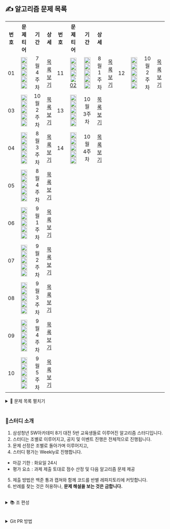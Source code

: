 ## ✍ 알고리즘 문제 목록

<table align="center">
  <tr>
    <th align="center">번호</th>
    <th align="center">문제 티어</th>
    <th align="center">기간</th>
    <th align="center">상세</th>
    <th align="center">번호</th>
    <th align="center">문제 티어</th>
    <th align="center">기간</th>
    <th align="center">상세</th>
  </tr>
  <tr>
    <td align="center">01</td>
    <td align="center">
      <a href="https://www.acmicpc.net/problem/1100"><img src="https://d2gd6pc034wcta.cloudfront.net/tier/4.svg" class="solvedac-tier" width=20px></a>
      <a href="https://www.acmicpc.net/problem/1059"><img src="https://d2gd6pc034wcta.cloudfront.net/tier/6.svg" class="solvedac-tier" width=20px></a>
      <a href="https://www.acmicpc.net/problem/1051"><img src="https://d2gd6pc034wcta.cloudfront.net/tier/7.svg" class="solvedac-tier" width=20px></a>
      <a href="https://www.acmicpc.net/problem/2468"><img src="https://d2gd6pc034wcta.cloudfront.net/tier/10.svg" class="solvedac-tier" width=20px></a>
      <a href="https://www.acmicpc.net/problem/2573"><img src="https://d2gd6pc034wcta.cloudfront.net/tier/12.svg" class="solvedac-tier" width=20px></a>
    </td>
    <td align="center">7월 4주차</td>
    <td align="center"><a href="https://github.com/SSAFY-8-Algorithms-Study/Study-notice/tree/main/questions/01_7_4week">목록보기</a></td>
    <td align="center">11</td>
    <td align="center">
      <a href="https://www.acmicpc.net/problem/3187"><img src="https://d2gd6pc034wcta.cloudfront.net/tier/10.svg" class="solvedac-tier" width=20px></a>
      <a href="https://www.acmicpc.net/problem/11403"><img src="https://d2gd6pc034wcta.cloudfront.net/tier/10.svg" class="solvedac-tier" width=20px></a>
      <a href="https://www.acmicpc.net/problem/2624"><img src="https://d2gd6pc034wcta.cloudfront.net/tier/11.svg" class="solvedac-tier" width=20px></a>
      <a href="https://www.acmicpc.net/problem/8982"><img src="https://d2gd6pc034wcta.cloudfront.net/tier/
        
        
     .svg" class="solvedac-tier" width=20px></a>
      <a href="https://www.acmicpc.net/problem/17143"><img src="https://d2gd6pc034wcta.cloudfront.net/tier/15.svg" class="solvedac-tier" width=20px></a>
    </td>
    <td align="center">10월 1주차</td>
    <td align="center"><a href="https://github.com/SSAFY-8-Algorithms-Study/Study-notice/tree/main/questions/11_10_1week">목록보기</a></td>
  </tr>
  <tr>
    <td align="center">02</td>
    <td align="center">
      <a href="https://www.acmicpc.net/problem/2563"><img src="https://d2gd6pc034wcta.cloudfront.net/tier/5.svg" class="solvedac-tier" width=20px></a>
      <a href="https://www.acmicpc.net/problem/2304"><img src="https://d2gd6pc034wcta.cloudfront.net/tier/9.svg" class="solvedac-tier" width=20px></a>
      <a href="https://www.acmicpc.net/problem/2630"><img src="https://d2gd6pc034wcta.cloudfront.net/tier/9.svg" class="solvedac-tier" width=20px></a>
      <a href="https://www.acmicpc.net/problem/1931"><img src="https://d2gd6pc034wcta.cloudfront.net/tier/10.svg" class="solvedac-tier" width=20px></a>
      <a href="https://www.acmicpc.net/problem/2206"><img src="https://d2gd6pc034wcta.cloudfront.net/tier/12.svg" class="solvedac-tier" width=20px></a>
    </td>
    <td align="center">8월 1주차</td>
    <td align="center"><a href="https://github.com/SSAFY-8-Algorithms-Study/Study-notice/tree/main/questions/02_8_1week">목록보기</a></td>
    <td align="center">12</td>
    <td align="center">
      <a href="https://www.acmicpc.net/problem/1388"><img src="https://d2gd6pc034wcta.cloudfront.net/tier/8.svg" class="solvedac-tier" width=20px></a>
      <a href="https://www.acmicpc.net/problem/14225"><img src="https://d2gd6pc034wcta.cloudfront.net/tier/10.svg" class="solvedac-tier" width=20px></a>
      <a href="https://www.acmicpc.net/problem/5427"><img src="https://d2gd6pc034wcta.cloudfront.net/tier/12.svg" class="solvedac-tier" width=20px></a>
      <a href="https://www.acmicpc.net/problem/1043"><img src="https://d2gd6pc034wcta.cloudfront.net/tier/12.svg" class="solvedac-tier" width=20px></a>
      <a href="https://www.acmicpc.net/problem/17837"><img src="https://d2gd6pc034wcta.cloudfront.net/tier/14.svg" class="solvedac-tier" width=20px></a>
    </td>
    <td align="center">10월 2주차</td>
    <td align="center"><a href="https://github.com/SSAFY-8-Algorithms-Study/Study-notice/tree/main/questions/12_10_2week">목록보기</a></td>
  </tr>
  <tr>
    <td align="center">03</td>
    <td align="center">
      <a href="https://www.acmicpc.net/problem/1193"><img src="https://d2gd6pc034wcta.cloudfront.net/tier/5.svg" class="solvedac-tier" width=20px></a>
      <a href="https://www.acmicpc.net/problem/16922"><img src="https://d2gd6pc034wcta.cloudfront.net/tier/8.svg" class="solvedac-tier" width=20px></a>
      <a href="https://www.acmicpc.net/problem/1213"><img src="https://d2gd6pc034wcta.cloudfront.net/tier/8.svg" class="solvedac-tier" width=20px></a>
      <a href="https://www.acmicpc.net/problem/2178"><img src="https://d2gd6pc034wcta.cloudfront.net/tier/10.svg" class="solvedac-tier" width=20px></a>
      <a href="https://www.acmicpc.net/problem/3425"><img src="https://d2gd6pc034wcta.cloudfront.net/tier/13.svg" class="solvedac-tier" width=20px></a>
    </td>
    <td align="center">10월 2주차</td>
    <td align="center"><a href="https://github.com/SSAFY-8-Algorithms-Study/Study-notice/tree/main/questions/03_8_2week">목록보기</a></td>
    <td align="center">13</td>
    <td align="center">
      <a href="https://www.acmicpc.net/problem/2607"><img src="https://d2gd6pc034wcta.cloudfront.net/tier/8.svg" class="solvedac-tier" width=20px></a>
      <a href="https://www.acmicpc.net/problem/1743"><img src="https://d2gd6pc034wcta.cloudfront.net/tier/10.svg" class="solvedac-tier" width=20px></a>
      <a href="https://www.acmicpc.net/problem/2138"><img src="https://d2gd6pc034wcta.cloudfront.net/tier/11.svg" class="solvedac-tier" width=20px></a>
      <a href="https://www.acmicpc.net/problem/14267"><img src="https://d2gd6pc034wcta.cloudfront.net/tier/12.svg" class="solvedac-tier" width=20px></a>
      <a href="https://www.acmicpc.net/problem/17244"><img src="https://d2gd6pc034wcta.cloudfront.net/tier/14.svg" class="solvedac-tier" width=20px></a>
    </td>
    <td align="center">10월 3주차</td>
    <td align="center"><a href="https://github.com/SSAFY-8-Algorithms-Study/Study-notice/tree/main/questions/13_10_3week">목록보기</a></td>
  </tr>
  <tr>
    <td align="center">04</td>
    <td align="center">
      <a href="https://www.acmicpc.net/problem/17608"><img src="https://d2gd6pc034wcta.cloudfront.net/tier/4.svg" class="solvedac-tier" width=20px></a>
      <a href="https://www.acmicpc.net/problem/2960"><img src="https://d2gd6pc034wcta.cloudfront.net/tier/7.svg" class="solvedac-tier" width=20px></a>
      <a href="https://www.acmicpc.net/problem/2290"><img src="https://d2gd6pc034wcta.cloudfront.net/tier/9.svg" class="solvedac-tier" width=20px></a>
      <a href="https://www.acmicpc.net/problem/11286"><img src="https://d2gd6pc034wcta.cloudfront.net/tier/10.svg" class="solvedac-tier" width=20px></a>
      <a href="https://www.acmicpc.net/problem/2447"><img src="https://d2gd6pc034wcta.cloudfront.net/tier/11.svg" class="solvedac-tier" width=20px></a>
    </td>
    <td align="center">8월 3주차</td>
    <td align="center"><a href="https://github.com/SSAFY-8-Algorithms-Study/Study-notice/tree/main/questions/04_8_3week">목록보기</a></td>
    <td align="center">14</td>
    <td align="center">
      <a href="https://www.acmicpc.net/problem/2003"><img src="https://d2gd6pc034wcta.cloudfront.net/tier/7.svg" class="solvedac-tier" width=20px></a>
      <a href="https://www.acmicpc.net/problem/11060"><img src="https://d2gd6pc034wcta.cloudfront.net/tier/9.svg" class="solvedac-tier" width=20px></a>
      <a href="https://www.acmicpc.net/problem/21610"><img src="https://d2gd6pc034wcta.cloudfront.net/tier/11.svg" class="solvedac-tier" width=20px></a>
      <a href="https://www.acmicpc.net/problem/1670"><img src="https://d2gd6pc034wcta.cloudfront.net/tier/13.svg" class="solvedac-tier" width=20px></a>
      <a href="https://www.acmicpc.net/problem/1826"><img src="https://d2gd6pc034wcta.cloudfront.net/tier/14.svg" class="solvedac-tier" width=20px></a>
    </td>
    <td align="center">10월 4주차</td>
    <td align="center"><a href="https://github.com/SSAFY-8-Algorithms-Study/Study-notice/tree/main/questions/14_10_4week">목록보기</a></td>
  </tr>
  <tr>
    <td align="center">05</td>
    <td align="center">
      <a href="https://www.acmicpc.net/problem/2596"><img src="https://d2gd6pc034wcta.cloudfront.net/tier/5.svg" class="solvedac-tier" width=20px></a>
      <a href="https://www.acmicpc.net/problem/18429"><img src="https://d2gd6pc034wcta.cloudfront.net/tier/8.svg" class="solvedac-tier" width=20px></a>
      <a href="https://www.acmicpc.net/problem/16918"><img src="https://d2gd6pc034wcta.cloudfront.net/tier/10.svg" class="solvedac-tier" width=20px></a>
      <a href="https://www.acmicpc.net/problem/17142"><img src="https://d2gd6pc034wcta.cloudfront.net/tier/12.svg" class="solvedac-tier" width=20px></a>
      <a href="https://www.acmicpc.net/problem/16235"><img src="https://d2gd6pc034wcta.cloudfront.net/tier/13.svg" class="solvedac-tier" width=20px></a>
    </td>
    <td align="center">8월 4주차</td>
    <td align="center"><a href="https://github.com/SSAFY-8-Algorithms-Study/Study-notice/tree/main/questions/05_8_4week">목록보기</a></td>
  </tr>
  <tr>
    <td align="center">06</td>
    <td align="center">
      <a href="https://www.acmicpc.net/problem/10162"><img src="https://d2gd6pc034wcta.cloudfront.net/tier/3.svg" class="solvedac-tier" width=20px></a>
      <a href="https://www.acmicpc.net/problem/9372"><img src="https://d2gd6pc034wcta.cloudfront.net/tier/7.svg" class="solvedac-tier" width=20px></a>
      <a href="https://www.acmicpc.net/problem/10025"><img src="https://d2gd6pc034wcta.cloudfront.net/tier/8.svg" class="solvedac-tier" width=20px></a>
      <a href="https://www.acmicpc.net/problem/2922"><img src="https://d2gd6pc034wcta.cloudfront.net/tier/11.svg" class="solvedac-tier" width=20px></a>
      <a href="https://www.acmicpc.net/problem/2917"><img src="https://d2gd6pc034wcta.cloudfront.net/tier/14.svg" class="solvedac-tier" width=20px></a>
    </td>
    <td align="center">9월 1주차</td>
    <td align="center"><a href="https://github.com/SSAFY-8-Algorithms-Study/Study-notice/tree/main/questions/06_9_1week">목록보기</a></td>
  </tr>
  <tr>
    <td align="center">07</td>
    <td align="center">
      <a href="https://www.acmicpc.net/problem/9655"><img src="https://d2gd6pc034wcta.cloudfront.net/tier/6.svg" class="solvedac-tier" width=20px></a>
      <a href="https://www.acmicpc.net/problem/20363"><img src="https://d2gd6pc034wcta.cloudfront.net/tier/7.svg" class="solvedac-tier" width=20px></a>
      <a href="https://www.acmicpc.net/problem/2310"><img src="https://d2gd6pc034wcta.cloudfront.net/tier/11.svg" class="solvedac-tier" width=20px></a>
      <a href="https://www.acmicpc.net/problem/22116"><img src="https://d2gd6pc034wcta.cloudfront.net/tier/12.svg" class="solvedac-tier" width=20px></a>
      <a href="https://www.acmicpc.net/problem/15997"><img src="https://d2gd6pc034wcta.cloudfront.net/tier/13.svg" class="solvedac-tier" width=20px></a>
    </td>
    <td align="center">9월 2주차</td>
    <td align="center"><a href="https://github.com/SSAFY-8-Algorithms-Study/Study-notice/tree/main/questions/07_9_2week">목록보기</a></td>
  </tr>
  <tr>
    <td align="center">08</td>
    <td align="center">
      <a href="https://www.acmicpc.net/problem/1764"><img src="https://d2gd6pc034wcta.cloudfront.net/tier/7.svg" class="solvedac-tier" width=20px></a>
      <a href="https://www.acmicpc.net/problem/11387"><img src="https://d2gd6pc034wcta.cloudfront.net/tier/8.svg" class="solvedac-tier" width=20px></a>
      <a href="https://www.acmicpc.net/problem/1325"><img src="https://d2gd6pc034wcta.cloudfront.net/tier/10.svg" class="solvedac-tier" width=20px></a>
      <a href="https://www.acmicpc.net/problem/17070"><img src="https://d2gd6pc034wcta.cloudfront.net/tier/11.svg" class="solvedac-tier" width=20px></a>
      <a href="https://www.acmicpc.net/problem/1504"><img src="https://d2gd6pc034wcta.cloudfront.net/tier/12.svg" class="solvedac-tier" width=20px></a>
    </td>
    <td align="center">9월 3주차</td>
    <td align="center"><a href="https://github.com/SSAFY-8-Algorithms-Study/Study-notice/tree/main/questions/08_9_3week">목록보기</a></td>
  </tr>
  <tr>
    <td align="center">09</td>
    <td align="center">
      <a href="https://www.acmicpc.net/problem/2579"><img src="https://d2gd6pc034wcta.cloudfront.net/tier/8.svg" class="solvedac-tier" width=20px></a>
      <a href="https://www.acmicpc.net/problem/17086"><img src="https://d2gd6pc034wcta.cloudfront.net/tier/9.svg" class="solvedac-tier" width=20px></a>
      <a href="https://www.acmicpc.net/problem/2805"><img src="https://d2gd6pc034wcta.cloudfront.net/tier/9.svg" class="solvedac-tier" width=20px></a>
      <a href="https://www.acmicpc.net/problem/2660"><img src="https://d2gd6pc034wcta.cloudfront.net/tier/11.svg" class="solvedac-tier" width=20px></a>
      <a href="https://www.acmicpc.net/problem/18428"><img src="https://d2gd6pc034wcta.cloudfront.net/tier/11.svg" class="solvedac-tier" width=20px></a>
    </td>
    <td align="center">9월 4주차</td>
    <td align="center"><a href="https://github.com/SSAFY-8-Algorithms-Study/Study-notice/tree/main/questions/09_9_4week">목록보기</a></td>
  </tr>
  <tr>
    <td align="center">10</td>
    <td align="center">
      <a href="https://www.acmicpc.net/problem/18353"><img src="https://d2gd6pc034wcta.cloudfront.net/tier/9.svg" class="solvedac-tier" width=20px></a>
      <a href="https://www.acmicpc.net/problem/9205"><img src="https://d2gd6pc034wcta.cloudfront.net/tier/10.svg" class="solvedac-tier" width=20px></a>
      <a href="https://www.acmicpc.net/problem/1189"><img src="https://d2gd6pc034wcta.cloudfront.net/tier/10.svg" class="solvedac-tier" width=20px></a>
      <a href="https://www.acmicpc.net/problem/17179"><img src="https://d2gd6pc034wcta.cloudfront.net/tier/11.svg" class="solvedac-tier" width=20px></a>
      <a href="https://www.acmicpc.net/problem/6987"><img src="https://d2gd6pc034wcta.cloudfront.net/tier/11.svg" class="solvedac-tier" width=20px></a>
    </td>
    <td align="center">9월 5주차</td>
    <td align="center"><a href="https://github.com/SSAFY-8-Algorithms-Study/Study-notice/tree/main/questions/10_9_5week">목록보기</a></td>
  </tr>
</table>

<details>
<summary> 📙 문제 목록 펼치기 </summary>
<div markdown="1">

```bash
├── 7월 4주차
│   ├── 하얀칸
│   ├── 좋은 구간
│   ├── 숫자 정사각형
│   ├── 안전 영역
│   └── 빙산
│ 
├── 8월 1주차
│   ├── 색종이
│   ├── 창고 다각형
│   ├── 색종이 만들기
│   ├── 회의실 배정
│   └── 벽 부수고 이동하기
│ 
├── 8월 2주차
│   ├── 분수찾기
│   ├── 로마 숫자 만들기
│   ├── 팰린드롬 만들기
│   ├── 미로탐색
│   └── 고스택
│ 
├── 8월 3주차
│   ├── 막대기
│   ├── 에라토스테네스의 체
│   ├── LCD Test
│   ├── 절댓값 힙
│   └── 별 찍기 - 10
│ 
├── 8월 4주차
│   ├── 비밀편지
│   ├── 근손실
│   ├── 봄버맨
│   ├── 연구소 3
│   └── 나무 재테크
│ 
├── 9월 1주차
│   ├── 전자레인지
│   ├── 상근이의 여행
│   ├── 게으른 백곰
│   ├── 즐거운 단어
│   └── 늑대 사냥꾼
│ 
├── 9월 2주차
│   ├── 돌 게임
│   ├── 당근 키우기
│   ├── 어드벤처 게임
│   ├── 창영이와 퇴근
│   └── 승부 예측
│ 
├── 9월 3주차
│   ├── 듣보잡
│   ├── 님 무기가 좀 나쁘시네여
│   ├── 효율적인 해킹
│   ├── 파이프 옮기기 1
│   └── 특정한 최단 경로
│ 
├── 9월 4주차
│   ├── 계단 오르기
│   ├── 아기 상어 2
│   ├── 나무 자르기
│   ├── 회장 뽑기
│   └── 감시 피하기
│ 
├── 9월 5주차
│   ├── 병사 배치하기
│   ├── 맥주 마시면서 걸어가기
│   ├── 컴백홈
│   ├── 케이크 자르기
│   └── 월드컵
│ 
├── 10월 1주차
│   ├── 양치기 꿍
│   ├── 경로 찾기
│   ├── 동전 바꿔주기
│   ├── 수족관 1
│   └── 낚시왕
│ 
├── 10월 2주차
│   ├── 바닥 장식
│   ├── 부분수열의 합
│   ├── 불
│   ├── 거짓말
│   └── 새로운 게임 2
│ 
├── 10월 3주차
│   ├── 비슷한 단어
│   ├── 음식물 피하기
│   ├── 전구와 스위치
│   ├── 회사 문화 1
│   └── 아맞다우산
│ 
└── 10월 4주차
     ├── 수들의 합 2
     ├── 점프 점프
     ├── 마법사 상어와 비바라기
     ├── 정상 회담 2
     └── 연료 채우기
```
</div>
</details>
<br>

### 📖스터디 소개

1. 삼성청년 SW아카데미 8기 대전 5반 교육생들로 이루어진 알고리즘 스터디입니다.
2. 스터디는 조별로 이루어지고, 공지 및 이벤트 진행은 전체적으로 진행됩니다.
3. 문제 선정은 조별로 돌아가며 이루어지고, 
4. 스터디 평가는 Weekly로 진행합니다.
  - 마감 기한 : 화요일 24시
  - 평가 요소 : 과제 제출 토대로 점수 산정 및 다음 알고리즘 문제 제공
5. 제출 방법은 백준 통과 캡쳐와 함께 코드를 반별 레파지토리에 커밋합니다.
6. 반례를 찾는 것은 허용하나, **문제 해설을 보는 것은 금합니다.**
<br>

<details>
<summary> 📚 조 편성</summary>
<div markdown="1">

1조
<table align="center" width="50%">
  <tr>
    <td align="center"><a href="https://github.com/HyeonIn"><img src="https://avatars.githubusercontent.com/u/28581435?v=4" width="25%"></a></td></a></td>
    <td align="center"><a href="https://github.com/seunghee114"><img src="https://avatars.githubusercontent.com/u/43427305?v=4" width="25%"></a></td></a></td>
    <td align="center"><img src="https://velog.velcdn.com/images/tanger2ne/post/fb18c31b-9cea-4b0b-bc1e-546198476465/image.png"width="45%"></td>
    <td align="center"><a href="https://github.com/Jaeukhan"><img src="https://avatars.githubusercontent.com/u/77158873?v=4" width="25%"></a></td></a></td>
  </tr>

  <tr>
    <td align="center"><b>최현인</b></td>
    <td align="center"><b>김승희</b></td>
    <td align="center"><b>백자민</b></td>
    <td align="center"><b>한재욱</b></td>
  </tr>
</table>

2조
<table align="center" width="50%">
  <tr>
    <td align="center"><a href="https://github.com/sonmh79"><img src="https://avatars.githubusercontent.com/u/78152114?v=4" width="25%"></a></td></a></td>
    <td align="center"><a href="https://github.com/iknowkis"><img src="https://avatars.githubusercontent.com/u/87289383?v=4" width="25%"></a></td></a></td>
    <td align="center"><a href="https://github.com/seoyoon528"><img src="https://avatars.githubusercontent.com/u/55688405?v=4" width="25%"></a></td></a></td>
    <td align="center"><a href="https://github.com/GIT-KINDMAN"><img src="https://avatars.githubusercontent.com/u/95545623?v=4" width="25%"></a></td></a></td>
    <td align="center"><a href="https://github.com/chahk03"><img src="https://avatars.githubusercontent.com/u/77661312?v=4" width="25%"></a></td></a></td>
    <td align="center"><img src="https://velog.velcdn.com/images/tanger2ne/post/fb18c31b-9cea-4b0b-bc1e-546198476465/image.png"width="45%"></td>
  </tr>
  <tr>
    <td align="center"><b>손민혁</b></td>
    <td align="center"><b>김인수</b></td>
    <td align="center"><b>박서윤</b></td>
    <td align="center"><b>이동훈</b></td>
    <td align="center"><b>차현경</b></td>
    <td align="center"><b>김동률</b></td>
  </tr>
</table>

3조
<table align="center" width="50%">
  <tr>
    <td align="center"><a href="https://github.com/popopododo"><img src="https://avatars.githubusercontent.com/u/76838814?v=4" width="25%"></a></td></a></td>
    <td align="center"><a href="https://github.com/joen00"><img src="https://avatars.githubusercontent.com/u/74530474?v=4" width="25%"></a></td></a></td>
    <td align="center"><a href="https://github.com/samgmin"><img src="https://avatars.githubusercontent.com/u/110011732?v=4" width="25%"></a></td></a></td>
    <td align="center"><a href="https://github.com/choi1087"><img src="https://avatars.githubusercontent.com/u/68209135?v=4" width="25%"></a></td></a></td>
    <td align="center"><img src="https://user-images.githubusercontent.com/51085309/182308502-b6b39de4-a194-4cb1-bc9e-333d6cae45c5.jpg" width="25%"></td>

  </tr>
  <tr>
    <td align="center"><b>김동욱</b></td>
    <td align="center"><b>김아영</b></td>
    <td align="center"><b>정상민</b></td>
    <td align="center"><b>최규림</b></td>
    <td align="center"><b>김지희</b></td>
  </tr>
</table>

4조 (조 재배치)

5조
<table align="center" width="50%">
  <tr>
    <td align="center"><a href="https://github.com/rin-k645"><img src="https://avatars.githubusercontent.com/u/67595512?v=4" width="25%"></a></td></a></td>
    <td align="center"><a href="https://github.com/Sigmaflo"><img src="https://avatars.githubusercontent.com/u/32930234?v=4" width="25%"></a></td></a></td>
    <td align="center"><img src="https://velog.velcdn.com/images/tanger2ne/post/fb18c31b-9cea-4b0b-bc1e-546198476465/image.png"width="45%"></td>
    <td align="center"><a href="https://github.com/Leeh9"><img src="https://avatars.githubusercontent.com/u/40704078?v=4" width="25%"></a></td></a></td>
    <td align="center"><img src="https://velog.velcdn.com/images/tanger2ne/post/fb18c31b-9cea-4b0b-bc1e-546198476465/image.png"width="45%"></td>

  </tr>
  <tr>
    <td align="center"><b>김아린</b></td>
    <td align="center"><b>김주성</b></td>
    <td align="center"><b>김지환</b></td>
    <td align="center"><b>이현구</b></td>
    <td align="center"><b>최정온</b></td>
  </tr>
</table>

6조
<table align="center" width="50%">
  <tr>
    <td align="center"><a href="https://github.com/nanalyee"><img src="https://avatars.githubusercontent.com/u/90018240?v=4" width="25%"></a></td></a></td>
    <td align="center"><a href="https://github.com/DQ-Kwon"><img src="https://avatars.githubusercontent.com/u/64186425?v=4" width="25%"></a></td></a></td>
    <td align="center"><a href="https://github.com/skylove308"><img src="https://avatars.githubusercontent.com/u/28649890?v=4" width="25%"></a></td></a></td>
    <td align="center"><a href="https://github.com/wjdwn03"><img src="https://avatars.githubusercontent.com/u/109848753?v=4" width="25%"></a></td></a></td>
    <td align="center"><a href="https://github.com/rudcks5562"><img src="https://avatars.githubusercontent.com/u/72645618?v=4" width="25%"></a></td></a></td>

  </tr>
  <tr>
    <td align="center"><b>서현경</b></td>
    <td align="center"><b>권동규</b></td>
    <td align="center"><b>이경택</b></td>
    <td align="center"><b>황정주</b></td>
    <td align="center"><b>임경찬</b></td>
  </tr>
</table>

</div>
</details>
<br><br>

<details>
<summary> Git PR 방법</summary>
<div markdown="1">

1. git branch 브랜치이름
2. git checkout 브랜치이름
3.  폴더를 만들고 java 파일을 넣은 후
4. git add .
5. git commit -m "커밋메시지"
6. git checkout master
7. git pull origin master
8. git checkout 브랜치이름
9. git push origin 브랜치이름
</div>
</details>
<br>

<!--
<details>
<summary>  스터디 운영 참고 </summary>
<div markdown="1">
https://github.com/SSAFY5-Algorithms-Kid/Algorithms-Solved/wiki <br>
https://github.com/soo5717/2021-Algorithm-Study <br>
https://github.com/epicarts/algorithm-study <br>
https://github.com/DKU-STUDY/Algorithm <br>
</div>
</details>
<br><br>
-->
